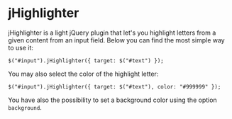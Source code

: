 jHighlighter
==============

jHighlighter is a light jQuery plugin that let's you highlight letters from a given content from an input field. Below you can find the most simple way to use it:

	$("#input").jHighlighter({ target: $("#text") });

You may also select the color of the highlight letter:

	$("#input").jHighlighter({ target: $("#text"), color: "#999999" });

You have also the possibility to set a background color using the option `background`.